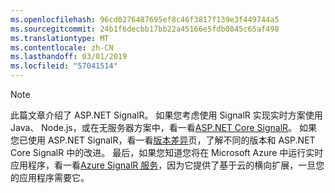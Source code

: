 ```yaml
---
ms.openlocfilehash: 96cd0276487695ef8c46f3817f139e3f449744a5
ms.sourcegitcommit: 24b1f6decbb17bb22a45166e5fdb0845c65af498
ms.translationtype: MT
ms.contentlocale: zh-CN
ms.lasthandoff: 03/01/2019
ms.locfileid: "57041514"
---
```

> [!NOTE]
> 此篇文章介绍了 ASP.NET SignalR。 如果您考虑使用 SignalR 实现实时方案使用 Java、 Node.js，或在无服务器方案中，看一看[ASP.NET Core SignalR](/aspnet/core/signalr/introduction)。 如果您已使用 ASP.NET SignalR，看一看[版本差异](/aspnet/core/signalr/version-differences)页，了解不同的版本和 ASP.NET Core SignalR 中的改进。 最后，如果您知道您将在 Microsoft Azure 中运行实时应用程序，看一看[Azure SignalR 服务](/azure/azure-signalr/signalr-overview)，因为它提供了基于云的横向扩展，一旦您的应用程序需要它。